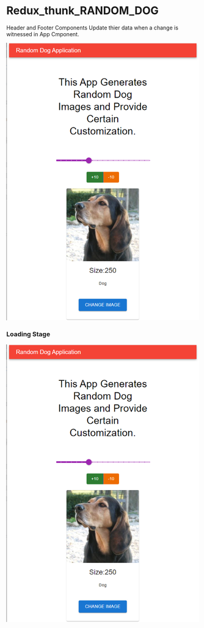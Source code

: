 # Redux_thunk_RANDOM_DOG

Header and Footer Components Update thier data when a change is witnessed in App Cmponent.

<img src="https://github.com/Jay2810/Redux_thunk_RANDOM_DOG/blob/Shared-Components/Ref/Capture5.PNG" />

<h3>Loading Stage</h3>
<img src="https://github.com/Jay2810/Redux_thunk_RANDOM_DOG/blob/Shared-Components/Ref/Capture5.PNG" />
